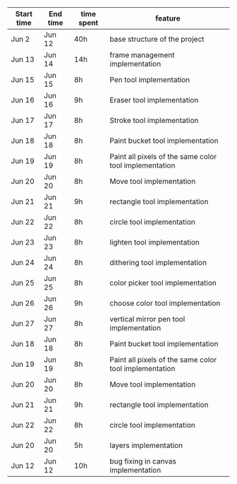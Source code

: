 | Start time  | End time | time spent | feature |
|-----------|-------------|-------------|-------------|
| Jun 2 | Jun 12 | 40h | base structure of the project |
| Jun 13 | Jun 14  | 14h | frame management implementation |
| Jun 15 | Jun 15 | 8h | Pen tool implementation |
| Jun 16 | Jun 16 | 9h | Eraser tool implementation |
| Jun 17 | Jun 17 | 8h | Stroke tool implementation |
| Jun 18 | Jun 18 | 8h | Paint bucket tool implementation |
| Jun 19 | Jun 19 | 8h | Paint all pixels of the same color tool implementation |
| Jun 20 | Jun 20 | 8h | Move tool implementation |
| Jun 21 | Jun 21 | 9h | rectangle tool implementation |
| Jun 22 | Jun 22 | 8h | circle tool implementation |
| Jun 23 | Jun 23 | 8h | lighten tool implementation |
| Jun 24 | Jun 24 | 8h | dithering tool implementation |
| Jun 25 | Jun 25 | 8h | color picker tool implementation |
| Jun 26 | Jun 26 | 9h | choose color tool implementation |
| Jun 27 | Jun 27 | 8h | vertical mirror pen tool implementation |
| Jun 18 | Jun 18 | 8h | Paint bucket tool implementation |
| Jun 19 | Jun 19 | 8h | Paint all pixels of the same color tool implementation |
| Jun 20 | Jun 20 | 8h | Move tool implementation |
| Jun 21 | Jun 21 | 9h | rectangle tool implementation |
| Jun 22 | Jun 22 | 8h | circle tool implementation |
| Jun 20 | Jun 20 | 5h | layers implementation |
| Jun 12 | Jun 12 | 10h | bug fixing in canvas implementation  
